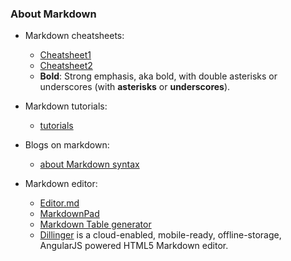 ### About Markdown
- Markdown cheatsheets:
  - [Cheatsheet1](https://github.com/adam-p/markdown-here/wiki/Markdown-Cheatsheet)
  - [Cheatsheet2](https://guides.github.com/pdfs/markdown-cheatsheet-online.pdf)
  - **Bold**: Strong emphasis, aka bold, with double asterisks or underscores (with **asterisks** or __underscores__).

- Markdown tutorials:
  - [tutorials](https://www.markdowntutorial.com)
  
- Blogs on markdown:
  - [about Markdown syntax](https://daringfireball.net/projects/markdown/syntax)
  
- Markdown editor:
  - [Editor.md](https://pandao.github.io/editor.md/en.html)
  - [MarkdownPad](http://markdownpad.com/)
  - [Markdown Table generator](https://www.tablesgenerator.com/markdown_tables)
  - [Dillinger](https://dillinger.io/) is a cloud-enabled, mobile-ready, offline-storage, AngularJS powered HTML5 Markdown editor.
  
